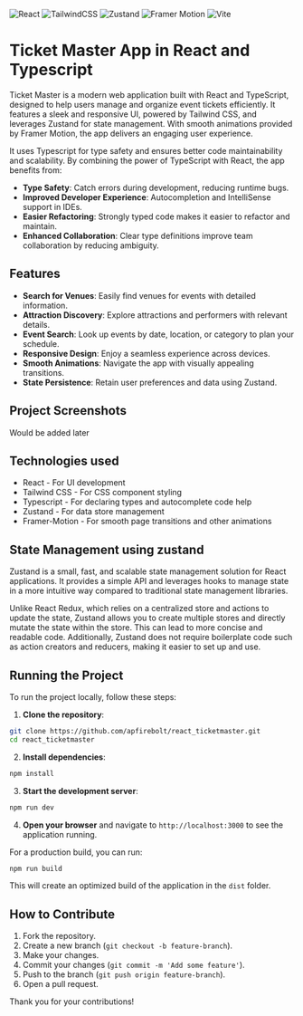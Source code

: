 ![React](https://img.shields.io/badge/react-%2320232a.svg?style=for-the-badge&logo=react&logoColor=%2361DAFB)
![TailwindCSS](https://img.shields.io/badge/tailwindcss-%2338B2AC.svg?style=for-the-badge&logo=tailwind-css&logoColor=white)
![Zustand](https://img.shields.io/badge/zustand-%23000000.svg?style=for-the-badge&logo=zustand&logoColor=white)
![Framer Motion](https://img.shields.io/badge/framer--motion-%23000000.svg?style=for-the-badge&logo=framer&logoColor=white)
![Vite](https://img.shields.io/badge/vite-%23646CFF.svg?style=for-the-badge&logo=vite&logoColor=white)

# Ticket Master App in React and Typescript

Ticket Master is a modern web application built with React and TypeScript, designed to help users manage and organize event tickets efficiently. It features a sleek and responsive UI, powered by Tailwind CSS, and leverages Zustand for state management. With smooth animations provided by Framer Motion, the app delivers an engaging user experience.

It uses Typescript for type safety and ensures better code maintainability and scalability. By combining the power of TypeScript with React, the app benefits from:

- **Type Safety**: Catch errors during development, reducing runtime bugs.
- **Improved Developer Experience**: Autocompletion and IntelliSense support in IDEs.
- **Easier Refactoring**: Strongly typed code makes it easier to refactor and maintain.
- **Enhanced Collaboration**: Clear type definitions improve team collaboration by reducing ambiguity.

## Features

- **Search for Venues**: Easily find venues for events with detailed information.
- **Attraction Discovery**: Explore attractions and performers with relevant details.
- **Event Search**: Look up events by date, location, or category to plan your schedule.
- **Responsive Design**: Enjoy a seamless experience across devices.
- **Smooth Animations**: Navigate the app with visually appealing transitions.
- **State Persistence**: Retain user preferences and data using Zustand.

## Project Screenshots

Would be added later

## Technologies used

* React - For UI development
* Tailwind CSS - For CSS component styling
* Typescript - For declaring types and autocomplete code help
* Zustand - For data store management
* Framer-Motion - For smooth page transitions and other animations

## State Management using zustand

Zustand is a small, fast, and scalable state management solution for React applications. It provides a simple API and leverages hooks to manage state in a more intuitive way compared to traditional state management libraries.

Unlike React Redux, which relies on a centralized store and actions to update the state, Zustand allows you to create multiple stores and directly mutate the state within the store. This can lead to more concise and readable code. Additionally, Zustand does not require boilerplate code such as action creators and reducers, making it easier to set up and use.

## Running the Project

To run the project locally, follow these steps:

1. **Clone the repository**:
  ```sh
  git clone https://github.com/apfirebolt/react_ticketmaster.git
  cd react_ticketmaster
  ```

2. **Install dependencies**:
  ```sh
  npm install
  ```

3. **Start the development server**:
  ```sh
  npm run dev
  ```

4. **Open your browser** and navigate to `http://localhost:3000` to see the application running.

For a production build, you can run:
```sh
npm run build
```
This will create an optimized build of the application in the `dist` folder.

## How to Contribute

1. Fork the repository.
2. Create a new branch (`git checkout -b feature-branch`).
3. Make your changes.
4. Commit your changes (`git commit -m 'Add some feature'`).
5. Push to the branch (`git push origin feature-branch`).
6. Open a pull request.

Thank you for your contributions!
